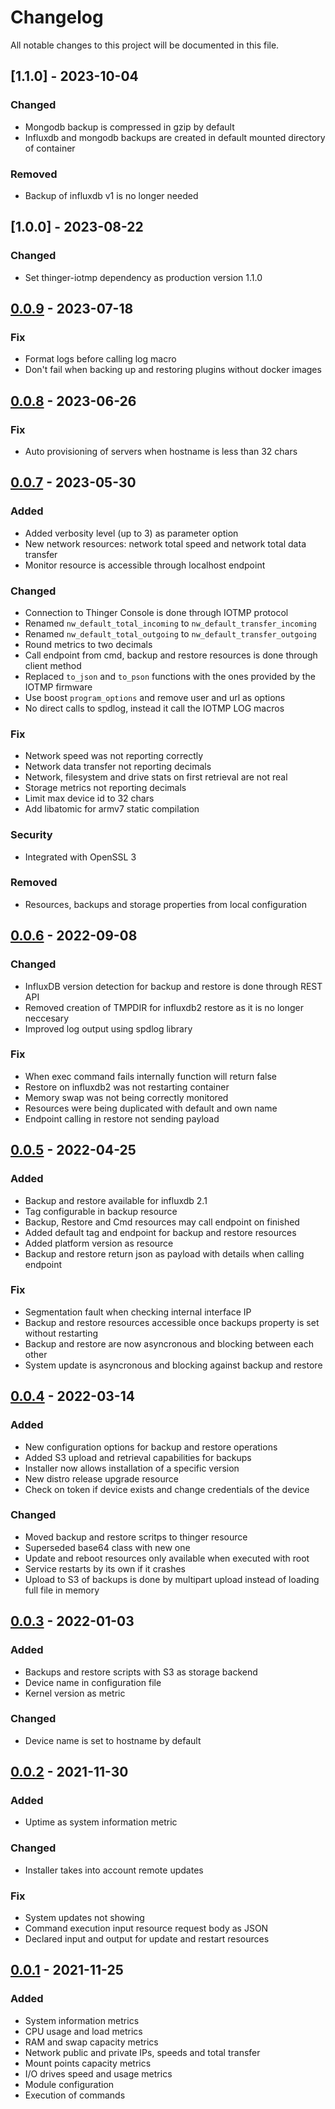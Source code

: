 # Changelog
All notable changes to this project will be documented in this file.

## [1.1.0] - 2023-10-04
### Changed
- Mongodb backup is compressed in gzip by default
- Influxdb and mongodb backups are created in default mounted directory of container

### Removed
- Backup of influxdb v1 is no longer needed

## [1.0.0] - 2023-08-22
### Changed
- Set thinger-iotmp dependency as production version 1.1.0

## [0.0.9] - 2023-07-18
### Fix
- Format logs before calling log macro
- Don't fail when backing up and restoring plugins without docker images

## [0.0.8] - 2023-06-26
### Fix
- Auto provisioning of servers when hostname is less than 32 chars

## [0.0.7] - 2023-05-30
### Added
- Added verbosity level (up to 3) as parameter option
- New network resources: network total speed and network total data transfer
- Monitor resource is accessible through localhost endpoint

### Changed
- Connection to Thinger Console is done through IOTMP protocol
- Renamed `nw_default_total_incoming` to `nw_default_transfer_incoming`
- Renamed `nw_default_total_outgoing` to `nw_default_transfer_outgoing`
- Round metrics to two decimals
- Call endpoint from cmd, backup and restore resources is done through client method
- Replaced `to_json` and `to_pson` functions with the ones provided by the IOTMP firmware
- Use boost `program_options` and remove user and url as options
- No direct calls to spdlog, instead it call the IOTMP LOG macros

### Fix
- Network speed was not reporting correctly
- Network data transfer not reporting decimals
- Network, filesystem and drive stats on first retrieval are not real
- Storage metrics not reporting decimals
- Limit max device id to 32 chars
- Add libatomic for armv7 static compilation

### Security
- Integrated with OpenSSL 3

### Removed
- Resources, backups and storage properties from local configuration

## [0.0.6] - 2022-09-08
### Changed
- InfluxDB version detection for backup and restore is done through REST API
- Removed creation of TMPDIR for influxdb2 restore as it is no longer neccesary
- Improved log output using spdlog library

### Fix
- When exec command fails internally function will return false
- Restore on influxdb2 was not restarting container
- Memory swap was not being correctly monitored
- Resources were being duplicated with default and own name
- Endpoint calling in restore not sending payload

## [0.0.5] - 2022-04-25
### Added
- Backup and restore available for influxdb 2.1
- Tag configurable in backup resource
- Backup, Restore and Cmd resources may call endpoint on finished
- Added default tag and endpoint for backup and restore resources
- Added platform version as resource
- Backup and restore return json as payload with details when calling endpoint

### Fix
- Segmentation fault when checking internal interface IP
- Backup and restore resources accessible once backups property is set without restarting
- Backup and restore are now asyncronous and blocking between each other
- System update is asyncronous and blocking against backup and restore

## [0.0.4] - 2022-03-14
### Added
- New configuration options for backup and restore operations
- Added S3 upload and retrieval capabilities for backups
- Installer now allows installation of a specific version
- New distro release upgrade resource
- Check on token if device exists and change credentials of the device

### Changed
- Moved backup and restore scritps to thinger resource
- Superseded base64 class with new one
- Update and reboot resources only available when executed with root
- Service restarts by its own if it crashes
- Upload to S3 of backups is done by multipart upload instead of loading full file in memory

## [0.0.3] - 2022-01-03
### Added
- Backups and restore scripts with S3 as storage backend
- Device name in configuration file
- Kernel version as metric

### Changed
- Device name is set to hostname by default

## [0.0.2] - 2021-11-30
### Added
- Uptime as system information metric

### Changed
- Installer takes into account remote updates

### Fix
- System updates not showing
- Command execution input resource request body as JSON
- Declared input and output for update and restart resources

## [0.0.1] - 2021-11-25
### Added
- System information metrics
- CPU usage and load metrics
- RAM and swap capacity metrics
- Network public and private IPs, speeds and total transfer
- Mount points capacity metrics
- I/O drives speed and usage metrics
- Module configuration
- Execution of commands

[0.0.9]: https://github.com/thinger-io/monitoring-client/compare/0.0.8...0.0.9
[0.0.8]: https://github.com/thinger-io/monitoring-client/compare/0.0.7...0.0.8
[0.0.7]: https://github.com/thinger-io/monitoring-client/compare/0.0.6...0.0.7
[0.0.6]: https://github.com/thinger-io/monitoring-client/compare/0.0.5...0.0.6
[0.0.5]: https://github.com/thinger-io/monitoring-client/compare/0.0.4...0.0.5
[0.0.4]: https://github.com/thinger-io/monitoring-client/compare/0.0.3...0.0.4
[0.0.3]: https://github.com/thinger-io/monitoring-client/compare/0.0.2...0.0.3
[0.0.2]: https://github.com/thinger-io/monitoring-client/compare/0.0.1...0.0.2
[0.0.1]: https://github.com/thinger-io/monitoring-client/tag/0.0.1
